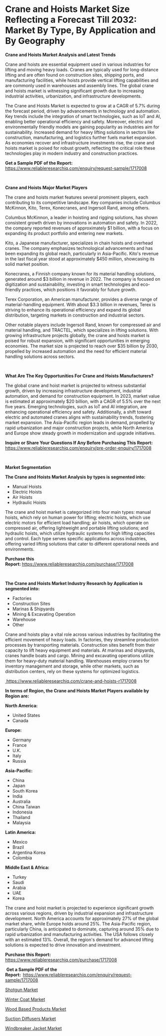 <p><h1>Crane and Hoists Market Size Reflecting a Forecast Till 2032: Market By Type, By Application and By Geography</h1></p><p><strong>Crane and Hoists Market Analysis and Latest Trends</strong></p>
<p><p>Crane and hoists are essential equipment used in various industries for lifting and moving heavy loads. Cranes are typically used for long-distance lifting and are often found on construction sites, shipping ports, and manufacturing facilities, while hoists provide vertical lifting capabilities and are commonly used in warehouses and assembly lines. The global crane and hoists market is witnessing significant growth due to increasing industrial activities, urbanization, and infrastructure developments.</p><p>The Crane and Hoists Market is expected to grow at a CAGR of 5.7% during the forecast period, driven by advancements in technology and automation. Key trends include the integration of smart technologies, such as IoT and AI, enabling better operational efficiency and safety. Moreover, electric and environmentally friendly models are gaining popularity as industries aim for sustainability. Increased demand for heavy lifting solutions in sectors like construction, manufacturing, and logistics further fuels market expansion. As economies recover and infrastructure investments rise, the crane and hoists market is poised for robust growth, reflecting the critical role these technologies play in modern industry and construction practices.</p></p>
<p><strong>Get a Sample PDF of the Report:&nbsp;</strong> <a href="https://www.reliableresearchiq.com/enquiry/request-sample/1717008?utm_campaign=1140&utm_medium=2&utm_source=Github&utm_content=ia&utm_term=25032025&utm_id=crane-and-hoists">https://www.reliableresearchiq.com/enquiry/request-sample/1717008</a></p>
<p>&nbsp;</p>
<p><strong>Crane and Hoists Major Market Players</strong></p>
<p><p>The crane and hoists market features several prominent players, each contributing to its competitive landscape. Key companies include Columbus McKinnon, Kito, Terex, Konecranes, and Ingersoll Rand, among others.</p><p>Columbus McKinnon, a leader in hoisting and rigging solutions, has shown consistent growth driven by innovations in automation and safety. In 2022, the company reported revenues of approximately $1 billion, with a focus on expanding its product portfolio and entering new markets.</p><p>Kito, a Japanese manufacturer, specializes in chain hoists and overhead cranes. The company emphasizes technological advancements and has been expanding its global reach, particularly in Asia-Pacific. Kito's revenue in the last fiscal year stood at approximately $450 million, showcasing its solid market position.</p><p>Konecranes, a Finnish company known for its material handling solutions, generated around $3 billion in revenue in 2022. The company is focused on digitization and sustainability, investing in smart technologies and eco-friendly practices, which positions it favorably for future growth.</p><p>Terex Corporation, an American manufacturer, provides a diverse range of material-handling equipment. With about $3.3 billion in revenues, Terex is striving to enhance its operational efficiency and expand its global distribution, targeting markets in construction and industrial sectors.</p><p>Other notable players include Ingersoll Rand, known for compressed air and material handling, and TRACTEL, which specializes in lifting solutions. With growing infrastructure projects globally, the crane and hoists market is poised for robust expansion, with significant opportunities in emerging economies. The market size is projected to reach over $35 billion by 2030, propelled by increased automation and the need for efficient material handling solutions across sectors.</p></p>
<p>&nbsp;</p>
<p><strong>What Are The Key Opportunities For Crane and Hoists Manufacturers?</strong></p>
<p><p>The global crane and hoist market is projected to witness substantial growth, driven by increasing infrastructure development, industrial automation, and demand for construction equipment. In 2023, market value is estimated at approximately $20 billion, with a CAGR of 5.5% over the next five years. Emerging technologies, such as IoT and AI integration, are enhancing operational efficiency and safety. Additionally, a shift toward electric and automated cranes aligns with sustainability trends, fostering market expansion. The Asia-Pacific region leads in demand, propelled by rapid urbanization and major construction projects, while North America and Europe show steady growth in modernization and upgrade initiatives.</p></p>
<p><strong>Inquire or Share Your Questions If Any Before Purchasing This Report:</strong> <a href="https://www.reliableresearchiq.com/enquiry/pre-order-enquiry/1717008?utm_campaign=1140&utm_medium=2&utm_source=Github&utm_content=ia&utm_term=25032025&utm_id=crane-and-hoists">https://www.reliableresearchiq.com/enquiry/pre-order-enquiry/1717008</a></p>
<p>&nbsp;</p>
<p><strong>Market Segmentation</strong></p>
<p><strong>The Crane and Hoists Market Analysis by types is segmented into:</strong></p>
<p><ul><li>Manual Hoists</li><li>Electric Hoists</li><li>Air Hoists</li><li>Hydraulic Hoists</li></ul></p>
<p><p>The crane and hoist market is categorized into four main types: manual hoists, which rely on human power for lifting; electric hoists, which use electric motors for efficient load handling; air hoists, which operate on compressed air, offering lightweight and portable lifting solutions; and hydraulic hoists, which utilize hydraulic systems for high lifting capacities and control. Each type serves specific applications across industries, offering varied lifting solutions that cater to different operational needs and environments.</p></p>
<p><strong>Purchase this Report:&nbsp;</strong><a href="https://www.reliableresearchiq.com/purchase/1717008?utm_campaign=1140&utm_medium=2&utm_source=Github&utm_content=ia&utm_term=25032025&utm_id=crane-and-hoists">https://www.reliableresearchiq.com/purchase/1717008</a></p>
<p>&nbsp;</p>
<p><strong>The Crane and Hoists Market Industry Research by Application is segmented into:</strong></p>
<p><ul><li>Factories</li><li>Construction Sites</li><li>Marinas & Shipyards</li><li>Mining & Excavating Operation</li><li>Warehouse</li><li>Other</li></ul></p>
<p><p>Crane and hoists play a vital role across various industries by facilitating the efficient movement of heavy loads. In factories, they streamline production processes by transporting materials. Construction sites benefit from their capacity to lift heavy equipment and materials. At marinas and shipyards, cranes handle boats and cargo. Mining and excavating operations utilize them for heavy-duty material handling. Warehouses employ cranes for inventory management and storage, while other markets, such as distribution centers, rely on these systems for optimized logistics.</p></p>
<p><a href="https://www.reliableresearchiq.com/crane-and-hoists-r1717008?utm_campaign=1140&utm_medium=2&utm_source=Github&utm_content=ia&utm_term=25032025&utm_id=crane-and-hoists">&nbsp;https://www.reliableresearchiq.com/crane-and-hoists-r1717008</a></p>
<p><strong>In terms of Region, the Crane and Hoists Market Players available by Region are:</strong></p>
<p>
    <p> <strong> North America: </strong>
        <ul>
            <li>United States</li>
            <li>Canada</li>
        </ul>
        </p> 
    <p> <strong> Europe: </strong>
        <ul>
            <li>Germany</li>
            <li>France</li>
            <li>U.K.</li>
            <li>Italy</li>
            <li>Russia</li>
        </ul>
        </p> 
    <p> <strong> Asia-Pacific: </strong>
        <ul>
            <li>China</li>
            <li>Japan</li>
            <li>South Korea</li>
            <li>India</li>
            <li>Australia</li>
            <li>China Taiwan</li>
            <li>Indonesia</li>
            <li>Thailand</li>
            <li>Malaysia</li>
        </ul>
        </p> 
    <p> <strong> Latin America: </strong>
        <ul>
            <li>Mexico</li>
            <li>Brazil</li>
            <li>Argentina Korea</li>
            <li>Colombia</li>
        </ul>
        </p> 
    <p> <strong> Middle East & Africa: </strong>
        <ul>
            <li>Turkey</li>
            <li>Saudi</li>
            <li>Arabia</li>
            <li>UAE</li>
            <li>Korea</li>
        </ul>
    </p>
    </p>
<p><p>The crane and hoist market is projected to experience significant growth across various regions, driven by industrial expansion and infrastructure development. North America accounts for approximately 27% of the global market share, while Europe holds around 25%. The Asia-Pacific region, particularly China, is anticipated to dominate, capturing around 35% due to rapid urbanization and manufacturing activities. The USA follows closely with an estimated 13%. Overall, the region's demand for advanced lifting solutions is expected to drive innovation and investment.</p></p>
<p><strong>Purchase this Report: </strong><a href="https://www.reliableresearchiq.com/purchase/1717008?utm_campaign=1140&utm_medium=2&utm_source=Github&utm_content=ia&utm_term=25032025&utm_id=crane-and-hoists">https://www.reliableresearchiq.com/purchase/1717008</a></p>
<p>&nbsp;<strong>Get a Sample PDF of the Report:&nbsp;&nbsp;</strong><a href="https://www.reliableresearchiq.com/enquiry/request-sample/1717008?utm_campaign=1140&utm_medium=2&utm_source=Github&utm_content=ia&utm_term=25032025&utm_id=crane-and-hoists">https://www.reliableresearchiq.com/enquiry/request-sample/1717008</a></p>
<p><strong></strong></p>
<p><p><a href="https://github.com/jaspartatin/Market-Research-Report-List-1/blob/main/shotgun-market.md?utm_campaign=1140&utm_medium=2&utm_source=Github&utm_content=ia&utm_term=25032025&utm_id=crane-and-hoists">Shotgun Market</a></p><p><a href="https://github.com/kluviabolofo/Market-Research-Report-List-1/blob/main/winter-coat-market.md?utm_campaign=1140&utm_medium=2&utm_source=Github&utm_content=ia&utm_term=25032025&utm_id=crane-and-hoists">Winter Coat Market</a></p><p><a href="https://github.com/spehnluenaru/Market-Research-Report-List-1/blob/main/wood-based-products-market.md?utm_campaign=1140&utm_medium=2&utm_source=Github&utm_content=ia&utm_term=25032025&utm_id=crane-and-hoists">Wood Based Products Market</a></p><p><a href="https://github.com/toghojbeinta/Market-Research-Report-List-1/blob/main/suction-diffusers-market.md?utm_campaign=1140&utm_medium=2&utm_source=Github&utm_content=ia&utm_term=25032025&utm_id=crane-and-hoists">Suction Diffusers Market</a></p><p><a href="https://github.com/alefermeivys/Market-Research-Report-List-1/blob/main/windbreaker-jacket-market.md?utm_campaign=1140&utm_medium=2&utm_source=Github&utm_content=ia&utm_term=25032025&utm_id=crane-and-hoists">Windbreaker Jacket Market</a></p></p>